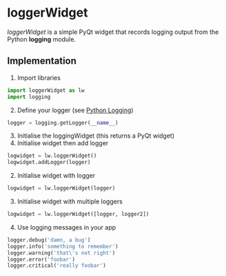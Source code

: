 # loggerWidget

*loggerWidget* is a simple PyQt widget that records logging output from the Python **logging** module.

## Implementation

1. Import libraries
````python
import loggerWidget as lw
import logging
````
2. Define your logger (see [Python Logging](https://docs.python.org/2/library/logging.html))
````python
logger = logging.getLogger(__name__)
````
3. Initialise the loggingWidget (this returns a PyQt widget)
  1. Initialise widget then add logger
  ````python
  logwidget = lw.loggerWidget()
  logwidget.addLogger(logger)
  ````
  2. Initialise widget with logger
  ````python
  logwidget = lw.loggerWidget(logger)
  ````
  3. Initialise widget with multiple loggers
  ````python
  logwidget = lw.loggerWidget([logger, logger2])
  ````
4. Use logging messages in your app
````python
logger.debug('damn, a bug')
logger.info('something to remember')
logger.warning('that\'s not right')
logger.error('foobar')
logger.critical('really foobar')
````
